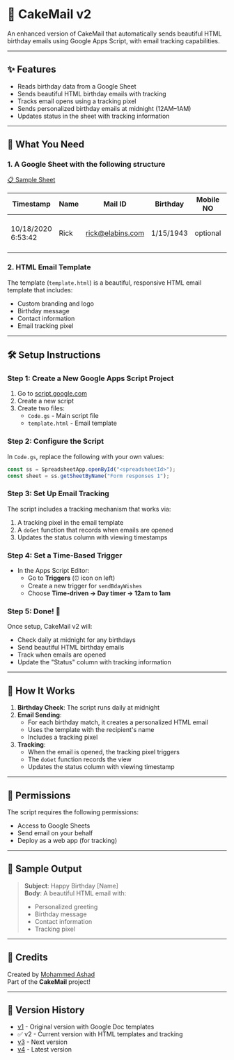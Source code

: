 # 🎂 CakeMail v2

An enhanced version of CakeMail that automatically sends beautiful HTML birthday emails using Google Apps Script, with email tracking capabilities.

---

## ✨ Features

- Reads birthday data from a Google Sheet
- Sends beautiful HTML birthday emails with tracking
- Tracks email opens using a tracking pixel
- Sends personalized birthday emails at midnight (12AM–1AM)
- Updates status in the sheet with tracking information

---

## 📁 What You Need

### 1. A Google Sheet with the following structure

[📋 Sample Sheet](https://docs.google.com/spreadsheets/d/1CjCzzu-bKQw4tVEWIVJycJeNhwYwbQVr1ZmICNRUB1o/edit?gid=538178223#gid=538178223)

| Timestamp          | Name | Mail ID          | Birthday  | Mobile NO | Status                                             |
| ------------------ | ---- | ---------------- | --------- | --------- | -------------------------------------------------- |
| 10/18/2020 6:53:42 | Rick | rick@elabins.com | 1/15/1943 | optional  | "Wish sent in 2022\nViewed on 4/6/2022 @ 12:34:19" |

### 2. HTML Email Template

The template (`template.html`) is a beautiful, responsive HTML email template that includes:

- Custom branding and logo
- Birthday message
- Contact information
- Email tracking pixel

---

## 🛠️ Setup Instructions

### Step 1: Create a New Google Apps Script Project

1. Go to [script.google.com](https://script.google.com)
2. Create a new script
3. Create two files:
   - `Code.gs` - Main script file
   - `template.html` - Email template

### Step 2: Configure the Script

In `Code.gs`, replace the following with your own values:

```js
const ss = SpreadsheetApp.openById("<spreadsheetId>");
const sheet = ss.getSheetByName("Form responses 1");
```

### Step 3: Set Up Email Tracking

The script includes a tracking mechanism that works via:

1. A tracking pixel in the email template
2. A `doGet` function that records when emails are opened
3. Updates the status column with viewing timestamps

### Step 4: Set a Time-Based Trigger

- In the Apps Script Editor:
  - Go to **Triggers** (⏰ icon on left)
  - Create a new trigger for `sendBdayWishes`
  - Choose **Time-driven → Day timer → 12am to 1am**

### Step 5: Done! 🎉

Once setup, CakeMail v2 will:

- Check daily at midnight for any birthdays
- Send beautiful HTML birthday emails
- Track when emails are opened
- Update the "Status" column with tracking information

---

## 🧠 How It Works

1. **Birthday Check**: The script runs daily at midnight
2. **Email Sending**:
   - For each birthday match, it creates a personalized HTML email
   - Uses the template with the recipient's name
   - Includes a tracking pixel
3. **Tracking**:
   - When the email is opened, the tracking pixel triggers
   - The `doGet` function records the view
   - Updates the status column with viewing timestamp

---

## 🔐 Permissions

The script requires the following permissions:

- Access to Google Sheets
- Send email on your behalf
- Deploy as a web app (for tracking)

---

## 🧪 Sample Output

> **Subject**: Happy Birthday [Name]  
> **Body**: A beautiful HTML email with:
>
> - Personalized greeting
> - Birthday message
> - Contact information
> - Tracking pixel

---

## 💬 Credits

Created by [Mohammed Ashad](https://github.com/e-labinnovations)  
Part of the **CakeMail** project!

---

## 🔄 Version History

- [v1](../v1/README.md) - Original version with Google Doc templates
- ✅ v2 - Current version with HTML templates and tracking
- [v3](../v3/README.md) - Next version
- [v4](../v4/README.md) - Latest version
